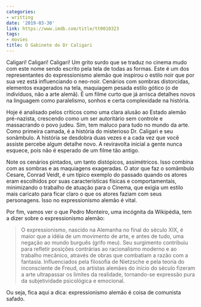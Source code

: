 ```yaml
---
categories:
- writting
date: '2019-03-30'
link: https://www.imdb.com/title/tt0010323
tags:
- movies
title: O Gabinete do Dr Caligari
---
```


Caligari! Caligari! Caligari! Um grito surdo que se traduz no cinema mudo com este nome sendo escrito pela tela de todas as formas. Este é um dos representantes do expressionismo alemão que inspirou o estilo noir que por sua vez está influenciando o neo-noir. Cenários com sombras distorcidas, elementos exagerados na tela, maquiagem pesada estilo gótico (o de indivíduos, não a arte alemã). É um filme curto que já arrisca detalhes novos na linguagem como paralelismo, sonhos e certa complexidade na história.

Hoje é analisado pelos críticos como uma clara alusão ao Estado alemão pré-nazista, crescendo como um ser autoritário sem controle e massacrando o povo judeu. Sim, tem maluco para tudo no mundo da arte. Como primeira camada, é a história do misterioso Dr. Caligari e seu sonâmbulo. A história se desdobra duas vezes e a cada vez que você assiste percebe algum detalhe novo. A reviravolta inicial a gente nunca esquece, pois não é esperado de um filme tão antigo.

Note os cenários pintados, um tanto distópicos, assimétricos. Isso combina com as sombras e as maquiagens exageradas. O ator que faz o somâmbulo Cesare, Conrad Veidt, é um típico exemplo do passado quando os atores eram escolhidos por suas características físicas e comportamentais, minimizando o trabalho de atuação para o Cinema, que exigia um estilo mais caricato para ficar claro o que os atores faziam com seus personagens. Isso no expressionismo alemão é vital.

Por fim, vamos ver o que Pedro Monteiro, uma incógnita da Wikipédia, tem a dizer sobre o expressionismo alemão:

> O expressionismo, nascido na Alemanha no final do século XIX, é maior que a idéia de um movimento de arte, e antes de tudo, uma negação ao mundo burguês (grifo meu). Seu surgimento contribuiu para refletir posições contrárias ao racionalismo moderno e ao trabalho mecânico, através de obras que combatiam a razão com a fantasia. Influenciados pela filosofia de Nietzsche e pela teoria do inconsciente de Freud, os artistas alemães do início do século fizeram a arte ultrapassar os limites da realidade, tornando-se expressão pura da subjetividade psicológica e emocional.

Ou seja, fica aqui a dica: expressionismo alemão é coisa de comunista safado.